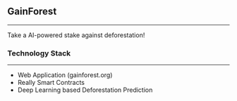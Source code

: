 ## GainForest

--------

Take a AI-powered stake against deforestation! 


### Technology Stack

-----

- Web Application (gainforest.org)
- Really Smart Contracts
- Deep Learning based Deforestation Prediction 